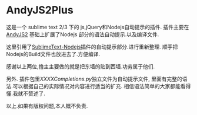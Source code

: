 AndyJS2Plus 
======
这是一个 sublime text 2/3 下的 js,jQuery和Nodejs自动提示的插件.
插件主要在[AndyJS2](https://github.com/agibsonsw/AndyJS2) 基础上扩展了Nodejs 部分的语法自动提示.以及编译文件.

这里引用了[SublimeText-Nodejs](https://github.com/tanepiper/SublimeText-Nodejs)插件的自动提示部分.进行重新整理.
顺手把Nodejs的Build文件也放进去了.方便编译.

感谢以上两位,撸主主要做的就是把东墙的贴到西墙.功劳属于他们.

另外. 插件包里*XXXXCompletions.py*独立文件为自动提示文件,
里面有完整的语法.可以根据自己的实际情况对内容进行适当的扩充.
相信语法简单的大家都能看得懂.我就不赘述了.

以上.如果有版权问题,本人概不负责.
